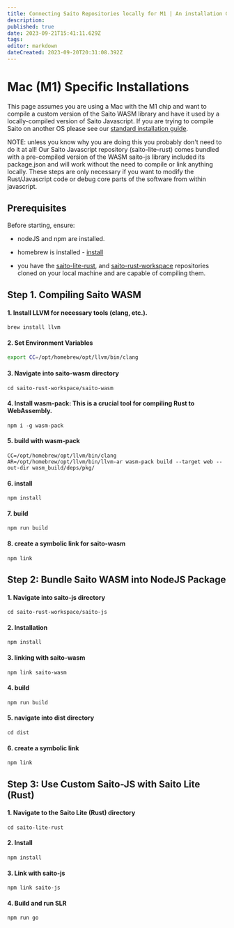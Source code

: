 ```yaml
---
title: Connecting Saito Repositories locally for M1 | An installation Guide
description: 
published: true
date: 2023-09-21T15:41:11.629Z
tags: 
editor: markdown
dateCreated: 2023-09-20T20:31:08.392Z
---
```



# Mac (M1) Specific Installations

This page assumes you are using a Mac with the M1 chip and want to compile a custom version of the Saito WASM library and have it used by a locally-compiled version of Saito Javascript. If you are trying to compile Saito on another OS please see our [standard installation guide](/tech/installation).

NOTE: unless you know why you are doing this you probably don't need to do it at all! Our Saito Javascript repository (saito-lite-rust) comes bundled with a pre-compiled version of the WASM saito-js library included its package.json and will work without the need to compile or link anything locally. These steps are only necessary if you want to modify the Rust/Javascript code or debug core parts of the software from within javascript.

## Prerequisites

Before starting, ensure:

- nodeJS and npm are installed.

- homebrew is installed - [install](https://brew.sh/)

- you have the [saito-lite-rust](https://github.com/SaitoTech/saito-lite-rust), and [saito-rust-workspace](https://github.com/SaitoTech/saito-rust-workspace) repositories cloned on your local machine and are capable of compiling them.


## Step 1. Compiling Saito WASM

#### 1. Install LLVM for necessary tools (clang, etc.).
```
brew install llvm
```

#### 2. Set Environment Variables
```bash
export CC=/opt/homebrew/opt/llvm/bin/clang
```

#### 3. Navigate into saito-wasm directory
```
cd saito-rust-workspace/saito-wasm
```

#### 4. Install wasm-pack: This is a crucial tool for compiling Rust to WebAssembly.
```
npm i -g wasm-pack
```

#### 5. build with wasm-pack
```
CC=/opt/homebrew/opt/llvm/bin/clang AR=/opt/homebrew/opt/llvm/bin/llvm-ar wasm-pack build --target web --out-dir wasm_build/deps/pkg/
```

#### 6. install
```
npm install
```

#### 7. build
```
npm run build
```

#### 8. create a symbolic link for saito-wasm
```
npm link 
```

## Step 2: Bundle Saito WASM into NodeJS Package

#### 1. Navigate into saito-js directory
```
cd saito-rust-workspace/saito-js
```

#### 2. Installation  
```
npm install
```

#### 3. linking with saito-wasm
```
npm link saito-wasm
```

#### 4. build
```
npm run build
```

#### 5. navigate into dist directory
```
cd dist
```

#### 6. create a symbolic link
```
npm link
```


## Step 3: Use Custom Saito-JS with Saito Lite (Rust)

#### 1. Navigate to the Saito Lite (Rust) directory
``` 
cd saito-lite-rust
```

#### 2. Install
``` 
npm install
```
#### 3. Link with saito-js
```
npm link saito-js
```

#### 4. Build and run SLR
```
npm run go
```


